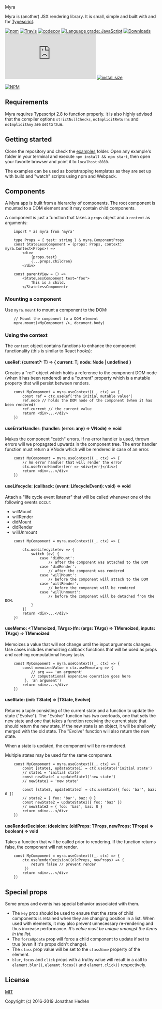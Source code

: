 

Myra

Myra is (another) JSX rendering library. It is small, simple and built with and for [Typescript](http://www.typescriptlang.org/).

[![npm](https://img.shields.io/npm/v/myra.svg?maxAge=24000)](https://www.npmjs.com/package/myra)
[![Travis](https://img.shields.io/travis/jhdrn/myra.svg?maxAge=36000)](https://travis-ci.org/jhdrn/myra)
[![codecov](https://codecov.io/gh/jhdrn/myra/branch/master/graph/badge.svg)](https://codecov.io/gh/jhdrn/myra)
[![Language grade: JavaScript](https://img.shields.io/lgtm/grade/javascript/g/jhdrn/myra.svg?logo=lgtm&logoWidth=18)](https://lgtm.com/projects/g/jhdrn/myra/context:javascript)
[![Downloads](https://img.shields.io/npm/dm/myra.svg)](https://www.npmjs.com/package/myra)
[![gzip size](http://img.badgesize.io/https://cdn.jsdelivr.net/npm/myra/myra.min.js?compression=gzip)](https://cdn.jsdelivr.net/npm/myra/myra.min.js)
[![install size](https://badgen.net/packagephobia/install/myra)](https://packagephobia.now.sh/result?p=myra)

[![NPM](https://nodei.co/npm/myra.png)](https://nodei.co/npm/myra/)

## Requirements
Myra requires Typescript 2.8 to function properly. It is also highly advised 
that the compiler options `strictNullChecks`, `noImplicitReturns` and 
`noImplicitAny` are set to true.

## Getting started
Clone the repository and check the 
[examples](https://github.com/jhdrn/myra/tree/master/examples) 
folder. Open any example's folder in your terminal and execute 
`npm install && npm start`, then open your favorite browser and point it to 
`localhost:8080`.

The examples can be used as bootstrapping templates as they are set up with
build and "watch" scripts using npm and Webpack.

## Components
A Myra app is built from a hierarchy of components. The root component is 
mounted to a DOM element and it may contain child components. 

A component is just a function that takes a `props` object and a `context` as arguments:

```JSX
    import * as myra from 'myra'

    type Props = { test: string } & myra.ComponentProps
    const StateLessComponent = (props: Props, context: myra.Context<Props>) =>
        <div>
            {props.test}
            {...props.children}
        </div>

    const parentView = () => 
        <StateLessComponent test="foo">
            This is a child.
        </StateLessComponent>
```

### Mounting a component
Use `myra.mount` to mount a component to the DOM:

```JSX
    // Mount the component to a DOM element
    myra.mount(<MyComponent />, document.body) 
```

### Using the context
The `context` object contains functions to enhance the component functionality
(this is similar to React hooks):

#### useRef: <T>(current?: T)  => { current: T; node: Node | undefined }
Creates a "ref" object which holds a reference to the component DOM node (when
it has been rendered) and a "current" property which is a mutable property that
will persist between renders.

```JSX
    const MyComponent = myra.useContext((_, ctx) => {
        const ref = ctx.useRef('the initial mutable value')
        ref.node // holds the DOM node of the component (when it has been rendered)
        ref.current // the current value
        return <div>...</div>
    })
```

#### useErrorHandler: (handler: (error: any) => VNode) => void
Makes the component "catch" errors. If no error handler is used, thrown errors
will we propagated upwards in the component tree. The error handler function
must return a VNode which will be rendered in case of an error.

```JSX
    const MyComponent = myra.useContext((_, ctx) => {
        // An error handler that will render the error
        ctx.useErrorHandler(err => <div>{err}</div>)
        return <div>...</div>
    })
```

#### useLifecycle: (callback: (event: LifecycleEvent): void) => void
Attach a "life cycle event listener" that will be called whenever one of the
following events occur:

- willMount
- willRender
- didMount
- didRender
- willUnmount

```JSX
    const MyComponent = myra.useContext((_, ctx) => {
        
        ctx.useLifecycle(ev => {
            switch (ev) {
                case 'didMount':
                    // after the component was attached to the DOM
                case 'didRender':
                    // after the component was rendered
                case 'willMount':
                    // before the component will attach to the DOM
                case 'willRender':
                    // before the component will be rendered
                case 'willUnmount':
                    // before the component will be detached from the DOM.
            }
        })
        return <div>...</div>
    })
```

#### useMemo: <TMemoized, TArgs>(fn: (args: TArgs) => TMemoized, inputs: TArgs) => TMemoized
Memoizes a value that will not change until the input arguments changes. Use
cases includes memoizing callback functions that will be used as props and 
caching computational heavy tasks.

```JSX
    const MyComponent = myra.useContext((_, ctx) => {
        const memoizedValue = ctx.useMemo(arg => { 
            // arg === 'an argument'
            // computational expensive operation goes here
         }, 'an argument')
        return <div>...</div>
    })
```

#### useState: <TState>(init: TState) => [TState, Evolve<TState>]
Returns a tuple consisting of the current state and a function to update the 
state ("Evolve"). The "Evolve" function has two overloads, one that sets the new 
state and one that takes a function receiving the current state that should 
return the new state. If the new state is an object, it will be shallowly merged
with the old state. The "Evolve" function will also return the new state. 

When a state is updated, the component will be re-rendered.

Multiple states may be used for the same component.

```JSX
    const MyComponent = myra.useContext((_, ctx) => {
        const [state1, updateState1] = ctx.useState('initial state')
        // state1 = 'initial state'
        const newState1 = updateState1('new state')
        // newState1 = 'new state'

        const [state2, updateState2] = ctx.useState({ foo: 'bar', baz: 0 })
        // state2 = { foo: 'bar', baz: 0 }
        const newState2 = updateState2({ foo: 'baz' })
        // newState2 = { foo: 'baz', baz: 0 }
        return <div>...</div>
    })
```

#### useRenderDecision: (desicion: (oldProps: TProps, newProps: TProps) => boolean) => void
Takes a function that will be called prior to rendering. If the function returns
false, the component will not render.

```JSX
    const MyComponent = myra.useContext((_, ctx) => {
        ctx.useRenderDecision((oldProps, newProps) => { 
            return false // prevent render
         })
        return <div>...</div>
    })
```

## Special props
Some props and events has special behavior associated with them.

* The `key` prop should be used to ensure that the state of child 
components is retained when they are changing position in a list. When used with
elements, it may also prevent unnecessary re-rendering and thus increase performance.
_It's value must be unique amongst the items in the list._
* The `forceUpdate` prop will force a child component to update if set to true 
(even if it's props didn't change).
* The `class` prop value will be set to the `className` property of the element.
* `blur`, `focus` and `click` props with a truthy value will result in a call to 
  `element.blur()`, `element.focus()` and `element.click()` respectively.

## License

[MIT](http://opensource.org/licenses/MIT)

Copyright (c) 2016-2019 Jonathan Hedrén
